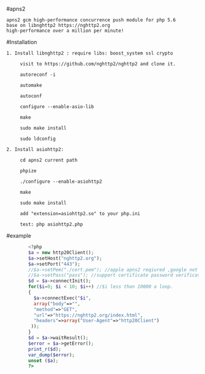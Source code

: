 
#apns2

	apns2 gcm high-performance concurrence push module for php 5.6 
	base on libnghttp2 https://nghttp2.org  
	high-performance over a million per minute!

#Installation

	1. Install libnghttp2 : require libs: boost_system ssl crypto

		 visit to https://github.com/nghttp2/nghttp2 and clone it.

		 autoreconf -i

		 automake

		 autoconf

		 configure --enable-asio-lib

		 make

		 sudo make install

		 sudo ldconfig

	2. Install asiohttp2:

		 cd apns2 current path

		 phpize

		 ./configure --enable-asiohttp2

		 make

		 sudo make install
	
		 add "extension=asiohttp2.so" to your php.ini

		 test: php asiohttp2.php 

			
#example
```php
		<?php
		$a = new http20Client(); 
		$a->setHost("nghttp2.org"); 
		$a->setPort("443");
		//$a->setPem("./cert.pem"); //apple apns2 reqiured ,google not reqiured
		//$a->setPass("pass"); //support certificate password verification for apple
		$d = $a->connectInit();
		for($i=0; $i < 10; $i++) //$i less than 10000 a loop.
		{
		  $a->connectExec("$i",
		  array("body"=>"",
		  "method"=>"GET",
		  "url"=>"https://nghttp2.org/index.html",
		  "headers"=>array("User-Agent"=>"http20Client")
		 ));
		}
		$d = $a->waitResult();
		$error = $a->getError();
		print_r($d); 
		var_dump($error);
		unset ($a);
		?>
```
